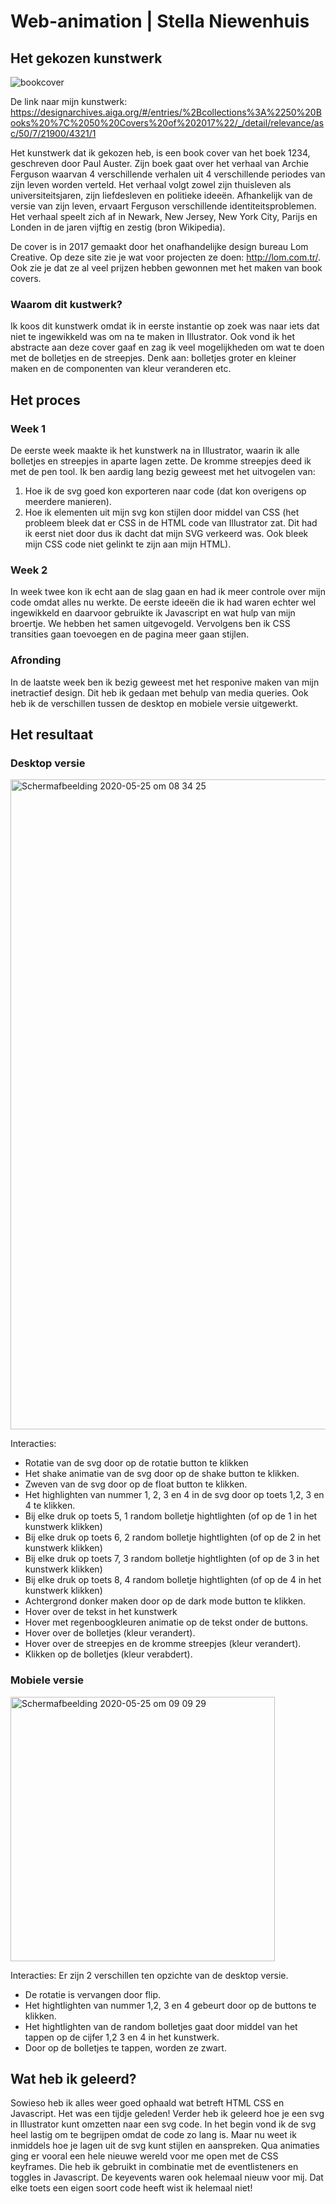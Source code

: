 # Web-animation | Stella Niewenhuis


## Het gekozen kunstwerk 

![bookcover](https://user-images.githubusercontent.com/45544342/82782591-f4d4fb80-9e5c-11ea-9146-38f52ce1e404.jpg)

De link naar mijn kunstwerk: 
https://designarchives.aiga.org/#/entries/%2Bcollections%3A%2250%20Books%20%7C%2050%20Covers%20of%202017%22/_/detail/relevance/asc/50/7/21900/4321/1

Het kunstwerk dat ik gekozen heb, is een book cover van het boek 1234, geschreven door Paul Auster. Zijn boek gaat over het verhaal van Archie Ferguson waarvan 4 verschillende verhalen uit 4 verschillende periodes van zijn leven worden verteld.
Het verhaal volgt zowel zijn thuisleven als universiteitsjaren, zijn liefdesleven en politieke ideeën. Afhankelijk van de versie van zijn leven, ervaart Ferguson verschillende identiteitsproblemen. Het verhaal speelt zich af in Newark, New Jersey, New York City, Parijs en Londen in de jaren vijftig en zestig (bron Wikipedia). 

De cover is in 2017 gemaakt door het onafhandelijke design bureau Lom Creative. Op deze site zie je wat voor projecten ze doen: http://lom.com.tr/. Ook zie je dat ze al veel prijzen hebben gewonnen met het maken van book covers. 

### Waarom dit kustwerk?
Ik koos dit kunstwerk omdat ik in eerste instantie op zoek was naar iets dat niet te ingewikkeld was om na te maken in Illustrator. Ook vond ik het abstracte aan deze cover gaaf en zag ik veel mogelijkheden om wat te doen met de bolletjes en de streepjes. Denk aan: bolletjes groter en kleiner maken en de componenten van kleur veranderen etc. 

## Het proces
### Week 1
De eerste week maakte ik het kunstwerk na in Illustrator, waarin ik alle bolletjes en streepjes in aparte lagen zette. De kromme streepjes deed ik met de pen tool. Ik ben aardig lang bezig geweest met het uitvogelen van: 
1. Hoe ik de svg goed kon exporteren naar code (dat kon overigens op meerdere manieren). 
2. Hoe ik elementen uit mijn svg kon stijlen door middel van CSS (het probleem bleek dat er CSS in de HTML code van Illustrator zat. Dit had ik eerst niet door dus ik dacht dat mijn SVG verkeerd was. Ook bleek mijn CSS code niet gelinkt te zijn aan mijn HTML). 

### Week 2 
In week twee kon ik echt aan de slag gaan en had ik meer controle over mijn code omdat alles nu werkte. 
De eerste ideeën die ik had waren echter wel ingewikkeld en daarvoor gebruikte ik Javascript en wat hulp van mijn broertje.  We hebben het samen uitgevogeld. Vervolgens ben ik CSS transities gaan toevoegen en de pagina meer gaan stijlen. 

### Afronding 
In de laatste week ben ik bezig geweest met het responive maken van mijn inetractief design. Dit heb ik gedaan met behulp van media queries. Ook heb ik de verschillen tussen de desktop en mobiele versie uitgewerkt.  


## Het resultaat 

### Desktop versie 
<img width="1040" alt="Schermafbeelding 2020-05-25 om 08 34 25" src="https://user-images.githubusercontent.com/45544342/82785586-2f419700-9e63-11ea-9664-d12fb275c966.png">

Interacties: 
- Rotatie van de svg door op de rotatie button te klikken
- Het shake animatie van de svg door op de shake button te klikken.
- Zweven van de svg door op de float button te klikken. 
- Het highlighten van nummer 1, 2, 3 en 4 in de svg door op toets 1,2, 3 en 4 te klikken.  
- Bij elke druk op toets 5, 1 random bolletje hightlighten (of op de 1 in het kunstwerk klikken)
- Bij elke druk op toets 6, 2 random bolletje hightlighten (of op de 2 in het kunstwerk klikken)
- Bij elke druk op toets 7, 3 random bolletje hightlighten (of op de 3 in het kunstwerk klikken)
- Bij elke druk op toets 8, 4 random bolletje hightlighten (of op de 4 in het kunstwerk klikken)
- Achtergrond donker maken door op de dark mode button te klikken. 
- Hover over de tekst in het kunstwerk
- Hover met regenboogkleuren animatie op de tekst onder de buttons. 
- Hover over de bolletjes (kleur verandert). 
- Hover over de streepjes en de kromme streepjes (kleur verandert). 
- Klikken op de bolletjes (kleur verabdert). 


### Mobiele versie 
<img width="423" alt="Schermafbeelding 2020-05-25 om 09 09 29" src="https://user-images.githubusercontent.com/45544342/82787777-77fb4f00-9e67-11ea-8a8b-3fca39671e7b.png">

Interacties: 
Er zijn 2 verschillen ten opzichte van de desktop versie. 
- De rotatie is vervangen door flip. 
- Het hightlighten van nummer 1,2, 3 en 4 gebeurt door op de buttons te klikken. 
- Het hightlighten van de random bolletjes gaat door middel van het tappen op de cijfer 1,2 3 en 4 in het kunstwerk.
- Door op de bolletjes te tappen, worden ze zwart.


## Wat heb ik geleerd? 

Sowieso heb ik alles weer goed ophaald wat betreft HTML CSS en Javascript. Het was een tijdje geleden! 
Verder heb ik geleerd hoe je een svg in Illustrator kunt omzetten naar een svg code. In het begin vond ik de svg heel lastig om te begrijpen omdat de code zo lang is. Maar nu weet ik inmiddels hoe je lagen uit de svg kunt stijlen en aanspreken. Qua animaties ging er vooral een hele nieuwe wereld voor me open met de CSS keyframes. Die heb ik gebruikt in combinatie met de eventlisteners en toggles in Javascript. De keyevents waren ook helemaal nieuw voor mij. Dat elke toets een eigen soort code heeft wist ik helemaal niet! 
 










